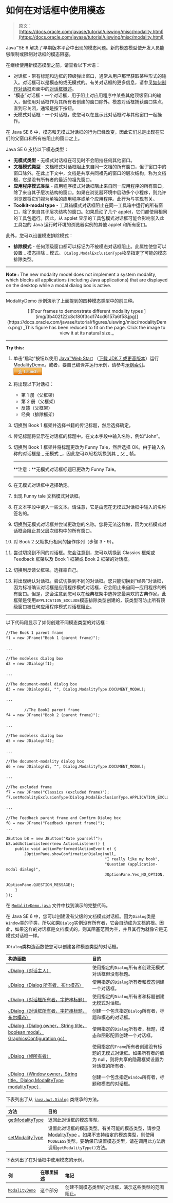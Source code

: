 # 如何在对话框中使用模态

> 原文： [https://docs.oracle.com/javase/tutorial/uiswing/misc/modality.html](https://docs.oracle.com/javase/tutorial/uiswing/misc/modality.html)

Java™SE 6 解决了早期版本平台中出现的模态问题。新的模态模型使开发人员能够限制或限制对话框的模态阻塞。

在继续使用新模态模型之前，请查看以下术语：

*   对话框 - 带有标题和边框的顶级弹出窗口，通常从用户那里获取某种形式的输入。对话框可以是模态的或无模式的。有关对话框的更多信息，请参见[如何制作对话框](../components/dialog.html)页面中的[对话框概述](../components/dialog.html#overview)。
*   “模态”对话框 - 一个对话框，用于阻止对应用程序中某些其他顶级窗口的输入，但使用对话框作为其所有者创建的窗口除外。模态对话框捕获窗口焦点，直到它关闭，通常是按下按钮。
*   无模式对话框 - 一个对话框，使您可以在显示此对话框时与其他窗口一起操作。

在 Java SE 6 中，模态和无模式对话框的行为已经改变，因此它们总是出现在它们的父窗口和所有被阻止的窗口之上。

Java SE 6 支持以下模态类型：

*   **无模式类型** - 无模式对话框在可见时不会阻挡任何其他窗口。
*   **文档模式类型** - 文档模式对话框阻止来自同一文档的所有窗口，但子窗口中的窗口除外。在此上下文中，文档是共享共同祖先的窗口的层次结构，称为文档根，它是没有所有者的最近的祖先窗口。
*   **应用程序模式类型** - 应用程序模式对话框阻止来自同一应用程序的所有窗口，除了来自其子层次结构的窗口。如果在浏览器环境中启动多个小程序，则允许浏览器将它们视为单独的应用程序或单个应用程序。此行为与实现有关。
*   **Toolkit-modal type** - 工具箱模式对话框阻止在同一工具箱中运行的所有窗口，除了来自其子层次结构的窗口。如果启动了几个 applet，它们都使用相同的工具包运行。因此，从 applet 显示的工具包模式对话框可能会影响嵌入此工具包的 Java 运行时环境的浏览器实例的其他 applet 和所有窗口。

此外，您可以设置模态排除模式：

*   **排除模式** - 任何顶级窗口都可以标记为不被模态对话框阻止。此属性使您可以设置 _ 模态排除 _ 模式。 `Dialog.ModalExclusionType`枚举指定了可能的模态排除类型。

* * *

**Note :** The new modality model does not implement a system modality, which blocks all applications (including Java applications) that are displayed on the desktop while a modal dialog box is active.

* * *

ModalityDemo 示例演示了上面提到的四种模态类型中的前三种。

<center>[![Four frames to demonstrate different modality types ](img/3b402f22c8c180f3cd174cd6157a6f58.jpg)](https://docs.oracle.com/javase/tutorial/figures/uiswing/misc/modalityDemo.png)
_This figure has been reduced to fit on the page.
Click the image to view it at its natural size._</center>

* * *

**Try this:** 

1.  单击“启动”按钮以使用 [Java™Web Start](http://www.oracle.com/technetwork/java/javase/javawebstart/index.html) （[下载 JDK 7 或更高版本](http://www.oracle.com/technetwork/java/javase/downloads/index.html)）运行 ModalityDemo。或者，要自己编译并运行示例，请参考[示例索引](../examples/misc/index.html#ModalityDemo)。 [![Launches the ModalityDemo application](img/4707a69a17729d71c56b2bdbbb4cc61c.jpg)](https://docs.oracle.com/javase/tutorialJWS/samples/uiswing/ModalityDemoProject/ModalityDemo.jnlp) 

2.  将出现以下对话框：
    *   第 1 册（父框架）
    *   第 2 册（父框架）
    *   反馈（父框架）
    *   经典（排除框架）
3.  切换到 Book 1 框架并选择书籍的传记标题，然后选择确定。
4.  传记标题将显示在对话框的标题中。在文本字段中输入名称，例如“John”。
5.  切换到 Book 1 框架并将标题更改为 Funny Tale，然后选择 OK。由于输入名称的对话框是 _ 无模式 _，因此您可以轻松切换到其 _ 父 _ 帧。

    * * *

    **注意：**无模式对话框标题已更改为 Funny Tale。

    * * *

6.  在无模式对话框中选择确定。
7.  出现 Funny tale 文档模式对话框。
8.  在文本字段中键入一些文本。请注意，它是由您在无模式对话框中输入的名称签名的。
9.  切换到无模式对话框并尝试更改您的名称。您将无法这样做，因为文档模式对话框会阻止其父层次结构中的所有窗口。
10.  对 Book 2 父帧执行相同的操作序列（步骤 3 - 9）。
11.  尝试切换到不同的对话框。您会注意到，您可以切换到 Classics 框架或 Feedback 框架以及 Book 1 框架或 Book 2 框架的对话框。
12.  切换到反馈父框架。选择率自己。
13.  将出现确认对话框。尝试切换到不同的对话框。您只能切换到“经典”对话框，因为标准确认对话框是应用程序模式对话框，它会阻止来自同一应用程序的所有窗口。但是，您会注意到您可以在经典框架中选择您最喜欢的古典作家。此框架是使用`APPLICATION_EXCLUDE`模态排除类型创建的，该类型可防止所有顶级窗口被任何应用程序模式对话框阻止。

* * *

以下代码段显示了如何创建不同模态类型的对话框：

```
//The Book 1 parent frame
f1 = new JFrame("Book 1 (parent frame)");

...

//The modeless dialog box
d2 = new JDialog(f1);

...

//The document-modal dialog box
d3 = new JDialog(d2, "", Dialog.ModalityType.DOCUMENT_MODAL);

...

        //The Book2 parent frame
f4 = new JFrame("Book 2 (parent frame)");

...

//The modeless dialog box
d5 = new JDialog(f4);

...

//The document-modality dialog box
d6 = new JDialog(d5, "", Dialog.ModalityType.DOCUMENT_MODAL);

...

//The excluded frame
f7 = new JFrame("Classics (excluded frame)");
f7.setModalityExclusionType(Dialog.ModalExclusionType.APPLICATION_EXCLUDED);

...

//The Feedback parent frame and Confirm Dialog box
f8 = new JFrame("Feedback (parent frame)");
...

JButton b8 = new JButton("Rate yourself");
b8.addActionListener(new ActionListener() {
    public void actionPerformed(ActionEvent e) {
        JOptionPane.showConfirmationDialog(null,
                                           "I really like my book",
                                           "Question (application-modal dialog)", 
                                           JOptionPane.Yes_NO_OPTION,
                                           JOptionPane.QUESTION_MESSAGE); 
    }
});

```

在 [`ModalityDemo.java`](../examples/misc/ModalityDemoProject/src/misc/ModalityDemo.java) 文件中找到演示的完整代码。

在 Java SE 6 中，您可以创建没有父级的文档模式对话框。因为`Dialog`类是`Window`类的子类，所以如果`Dialog`实例没有所有者，它会自动成为文档的根。因此，如果这样的对话框是文档模式的，则其阻塞范围为空，并且其行为就像它是无模式对话框一样。

`JDialog`类构造函数使您可以创建各种模态类型的对话框。

| 构造函数 | 目的 |
| :-- | :-- |
| [JDialog（对话主人）](https://docs.oracle.com/javase/8/docs/api/javax/swing/JDialog.html#JDialog-java.awt.Dialog-) | 使用指定的`Dialog`所有者创建无模式对话框但没有标题。 |
| [JDialog（Dialog 所有者，布尔模态）](https://docs.oracle.com/javase/8/docs/api/javax/swing/JDialog.html#JDialog-java.awt.Dialog-boolean-) | 使用指定的`Dialog`所有者和模态创建一个对话框。 |
| [JDialog（对话框所有者，字符串标题）](https://docs.oracle.com/javase/8/docs/api/javax/swing/JDialog.html#JDialog-java.awt.Dialog-java.lang.String-) | 使用指定的`Dialog`所有者和标题创建无模式对话框。 |
| [JDialog（对话框所有者，字符串标题，布尔模态）](https://docs.oracle.com/javase/8/docs/api/javax/swing/JDialog.html#JDialog-java.awt.Dialog-java.lang.String-boolean-) | 创建一个包含指定`Dialog`所有者，标题和模态的对话框。 |
| [JDialog（Dialog owner，String title，boolean modal，GraphicsConfiguration gc）](https://docs.oracle.com/javase/8/docs/api/javax/swing/JDialog.html#JDialog-java.awt.Dialog-java.lang.String-boolean-java.awt.GraphicsConfiguration-) | 使用指定的`Dialog`所有者，标题，模态和图形配置创建一个对话框。 |
| [JDialog（帧所有者）](https://docs.oracle.com/javase/8/docs/api/javax/swing/JDialog.html#JDialog-java.awt.Frame-) | 使用指定的`Frame`所有者创建没有标题的无模式对话框。如果所有者的值为 null，则将共享的隐藏框架设置为对话框的所有者。 |
| [JDialog（Window owner，String title，Dialog.ModalityType modalityType）](https://docs.oracle.com/javase/8/docs/api/javax/swing/JDialog.html#JDialog-java.awt.Window-java.lang.String-java.awt.Dialog.ModalityType-) | 创建一个包含指定`Window`所有者，标题和模态的对话框。 |

下表列出了从 [`java.awt.Dialog`](https://docs.oracle.com/javase/8/docs/api/java/awt/Dialog.html) 类继承的方法。

| 方法 | 目的 |
| :-- | :-- |
| [getModalityType](https://docs.oracle.com/javase/8/docs/api/java/awt/Dialog.html#getModalityType--) | 返回此对话框的模态类型。 |
| [setModalityType](https://docs.oracle.com/javase/8/docs/api/java/awt/Dialog.html#setModalityType-java.awt.Dialog.ModalityType-) | 设置此对话框的模态类型。有关可能的模态类型，请参见 [ModalityType](https://docs.oracle.com/javase/8/docs/api/java/awt/Dialog.ModalityType.html) 。如果不支持给定的模态类型，则使用`MODELESS`类型。要确保已设置模态类型，请在调用此方法后调用`getModalityType()`方法。 |

下表列出了在对话框中使用模态的示例。

| 例 | 在哪里描述 | 笔记 |
| :-- | :-- | :-- |
| [`ModalityDemo`](../examples/misc/index.html#ModalityDemo) | 这个部分 | 创建不同模态类型的对话框，演示这些类型的范围阻止。 |
